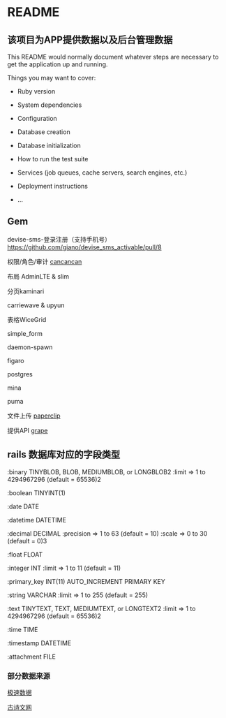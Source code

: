 # README

## 该项目为APP提供数据以及后台管理数据

This README would normally document whatever steps are necessary to get the
application up and running.

Things you may want to cover:

* Ruby version

* System dependencies

* Configuration

* Database creation

* Database initialization

* How to run the test suite

* Services (job queues, cache servers, search engines, etc.)

* Deployment instructions

* ...

## Gem

devise-sms-登录注册（支持手机号）https://github.com/giano/devise_sms_activable/pull/8

权限/角色/审计 [cancancan](https://github.com/CanCanCommunity/cancancan)

布局 AdminLTE   & slim

分页kaminari

carriewave & upyun

表格WiceGrid

simple_form

daemon-spawn

figaro

postgres

mina

puma

文件上传 [paperclip](https://github.com/thoughtbot/paperclip)

提供API [grape](https://github.com/ruby-grape/grape)

## rails 数据库对应的字段类型

:binary TINYBLOB, BLOB, MEDIUMBLOB, or LONGBLOB2 :limit => 1 to 4294967296 (default = 65536)2

:boolean TINYINT(1)

:date DATE

:datetime DATETIME

:decimal DECIMAL :precision => 1 to 63 (default = 10) :scale => 0 to 30 (default = 0)3

:float FLOAT

:integer INT :limit => 1 to 11 (default = 11)

:primary_key INT(11) AUTO_INCREMENT PRIMARY KEY

:string VARCHAR :limit => 1 to 255 (default = 255)

:text TINYTEXT, TEXT, MEDIUMTEXT, or LONGTEXT2 :limit => 1 to 4294967296 (default = 65536)2

:time TIME

:timestamp DATETIME

:attachment FILE

### 部分数据来源

  [极速数据](https://www.jisuapi.com/)

  [古诗文网](https://www.gushiwen.org/)
